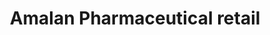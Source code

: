 ---
title: "Amalan Pharmaceutical retail"
url: /freetown/amalan-pharmaceutical-retail/
shop: Drogerie
---